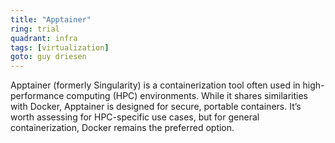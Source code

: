 ```yaml
---
title: "Apptainer"
ring: trial
quadrant: infra
tags: [virtualization]
goto: guy driesen
---
```


Apptainer (formerly Singularity) is a containerization tool often used in high-performance computing (HPC) environments. While it shares similarities with Docker, Apptainer is designed for secure, portable containers. It’s worth assessing for HPC-specific use cases, but for general containerization, Docker remains the preferred option.
